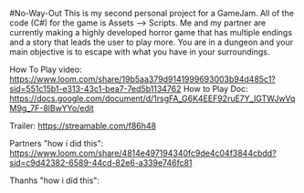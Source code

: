 #No-Way-Out
This is my second personal project for a GameJam. All of the code (C#) for the game is Assets --> Scripts. 
Me and my partner are currently making a highly developed horror game that has multiple endings and a story that leads the user to play more.
You are in a dungeon and your main objective is to escape with what you have in your surroundings.

How To Play video: https://www.loom.com/share/19b5aa379d9141999693003b94d485c1?sid=551c15b1-e313-43c1-bea7-7ed5b1134762
How to Play Doc: https://docs.google.com/document/d/1rsgFA_G6K4EEF92ruE7Y_IGTWJwVqM9g_7F-8lBwYYo/edit

Trailer: https://streamable.com/f86h48

Partners "how i did this": https://www.loom.com/share/4814e497194340fc9de4c04f3844cbdd?sid=c9d42382-6589-44cd-82e6-a339e746fc81

Thanhs "how i did this": 
